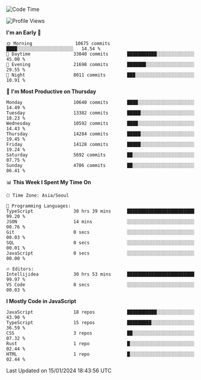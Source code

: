 <!--START_SECTION:waka-->
![Code Time](http://img.shields.io/badge/Code%20Time-5%2C504%20hrs%2016%20mins-blue)

![Profile Views](http://img.shields.io/badge/Profile%20Views-0-blue)

**I'm an Early 🐤** 

```text
🌞 Morning                10675 commits       ████░░░░░░░░░░░░░░░░░░░░░   14.54 % 
🌆 Daytime                33040 commits       ███████████░░░░░░░░░░░░░░   45.00 % 
🌃 Evening                21698 commits       ███████░░░░░░░░░░░░░░░░░░   29.55 % 
🌙 Night                  8011 commits        ███░░░░░░░░░░░░░░░░░░░░░░   10.91 % 
```
📅 **I'm Most Productive on Thursday** 

```text
Monday                   10640 commits       ████░░░░░░░░░░░░░░░░░░░░░   14.49 % 
Tuesday                  13382 commits       █████░░░░░░░░░░░░░░░░░░░░   18.23 % 
Wednesday                10592 commits       ████░░░░░░░░░░░░░░░░░░░░░   14.43 % 
Thursday                 14284 commits       █████░░░░░░░░░░░░░░░░░░░░   19.45 % 
Friday                   14128 commits       █████░░░░░░░░░░░░░░░░░░░░   19.24 % 
Saturday                 5692 commits        ██░░░░░░░░░░░░░░░░░░░░░░░   07.75 % 
Sunday                   4706 commits        ██░░░░░░░░░░░░░░░░░░░░░░░   06.41 % 
```


📊 **This Week I Spent My Time On** 

```text
🕑︎ Time Zone: Asia/Seoul

💬 Programming Languages: 
TypeScript               30 hrs 39 mins      █████████████████████████   99.20 % 
JSON                     14 mins             ░░░░░░░░░░░░░░░░░░░░░░░░░   00.76 % 
Git                      0 secs              ░░░░░░░░░░░░░░░░░░░░░░░░░   00.03 % 
SQL                      0 secs              ░░░░░░░░░░░░░░░░░░░░░░░░░   00.01 % 
JavaScript               0 secs              ░░░░░░░░░░░░░░░░░░░░░░░░░   00.00 % 

🔥 Editors: 
Intellijidea             30 hrs 53 mins      █████████████████████████   99.97 % 
VS Code                  0 secs              ░░░░░░░░░░░░░░░░░░░░░░░░░   00.03 % 
```

**I Mostly Code in JavaScript** 

```text
JavaScript               18 repos            ███████████░░░░░░░░░░░░░░   43.90 % 
TypeScript               15 repos            █████████░░░░░░░░░░░░░░░░   36.59 % 
CSS                      3 repos             ██░░░░░░░░░░░░░░░░░░░░░░░   07.32 % 
Rust                     1 repo              █░░░░░░░░░░░░░░░░░░░░░░░░   02.44 % 
HTML                     1 repo              █░░░░░░░░░░░░░░░░░░░░░░░░   02.44 % 
```




 Last Updated on 15/01/2024 18:43:56 UTC
<!--END_SECTION:waka-->
